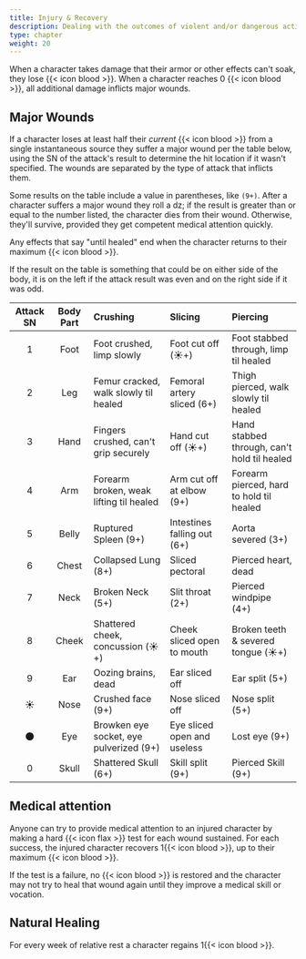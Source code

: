 ```yaml
---
title: Injury & Recovery
description: Dealing with the outcomes of violent and/or dangerous action
type: chapter
weight: 20
---
```


When a character takes damage that their armor or other effects can't soak, they lose {{< icon blood >}}.
When a character reaches 0 {{< icon blood >}}, all additional damage inflicts major wounds.

## Major Wounds

If a character loses at least half their _current_ {{< icon blood >}} from a single instantaneous source they suffer a major wound per the table below, using the SN of the attack's result to determine the hit location if it wasn't specified.
The wounds are separated by the type of attack that inflicts them.

Some results on the table include a value in parentheses, like `(9+)`.
After a character suffers a major wound they roll a dz; if the result is greater than or equal to the number listed, the character dies from their wound.
Otherwise, they'll survive, provided they get competent medical attention quickly.

Any effects that say "until healed" end when the character returns to their maximum {{< icon blood >}}.

If the result on the table is something that could be on either side of the body, it is on the left if the attack result was even and on the right side if it was odd.

| Attack SN | Body Part | Crushing | Slicing | Piercing |
|:---------:|:---------:|:---------|:--------|:---------|
| 1         | Foot      | Foot crushed, limp slowly | Foot cut off (☀️️+) | Foot stabbed through, limp til healed
| 2         | Leg       | Femur cracked, walk slowly til healed | Femoral artery sliced (6+) | Thigh pierced, walk slowly til healed
| 3         | Hand      | Fingers crushed, can't grip securely | Hand cut off (☀️️+) | Hand stabbed through, can't hold til healed
| 4         | Arm       | Forearm broken, weak lifting til healed | Arm cut off at elbow (9+) | Forearm pierced, hard to hold til healed
| 5         | Belly     | Ruptured Spleen (9+) | Intestines falling out (6+) | Aorta severed (3+)
| 6         | Chest     | Collapsed Lung (8+) | Sliced pectoral | Pierced heart, dead
| 7         | Neck      | Broken Neck (5+) | Slit throat (2+) | Pierced windpipe (4+)
| 8         | Cheek     | Shattered cheek, concussion (☀️️+) | Cheek sliced open to mouth | Broken teeth & severed tongue (☀️️+)
| 9         | Ear       | Oozing brains, dead | Ear sliced off | Ear split (5+)
| ☀️️        | Nose      | Crushed face (9+) | Nose sliced off | Nose split (5+)
| 🌑        | Eye       | Browken eye socket, eye pulverized (9+) | Eye sliced open and useless | Lost eye (9+)
| 0         | Skull     | Shattered Skull (6+) | Skill split (9+) | Pierced Skill (9+)

## Medical attention

Anyone can try to provide medical attention to an injured character by making a hard {{< icon flax >}} test for each wound sustained.
For each success, the injured character recovers 1{{< icon blood >}}, up to their maximum {{< icon blood >}}.

If the test is a failure, no {{< icon blood >}} is restored and the character may not try to heal that wound again until they improve a medical skill or vocation.

## Natural Healing

For every week of relative rest a character regains 1{{< icon blood >}}.

